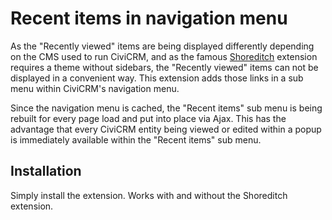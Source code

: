# Recent items in navigation menu

As the "Recently viewed" items are being displayed differently depending on the
CMS used to run CiviCRM, and as the famous
[Shoreditch](https://civicrm.org/extensions/shoreditch) extension requires a
theme without sidebars, the "Recently viewed" items can not be displayed in a
convenient way. This extension adds those links in a sub menu within CiviCRM's
navigation menu.

Since the navigation menu is cached, the "Recent items" sub menu is being
rebuilt for every page load and put into place via Ajax. This has the advantage
that every CiviCRM entity being viewed or edited within a popup is immediately
available within the "Recent items" sub menu.

## Installation
Simply install the extension. Works with and without the Shoreditch extension.
